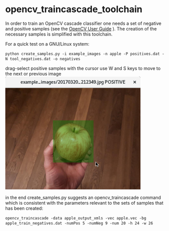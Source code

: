 # opencv_traincascade_toolchain

In order to train an OpenCV cascade classifier one needs a set of negative and positive samples
(see the [OpenCV User Guide](http://docs.opencv.org/2.4.13.2/doc/user_guide/ug_traincascade.html) ).
The creation of the necessary samples is simplified with this toolchain.

For a quick test on a GNU/Linux system:
```
python create_samples.py -i example_images -n apple -P positives.dat -N tool_negatives.dat -o negatives
```
drag-select positive samples with the cursor
use W and S keys to move to the next or previous image
\
![positive sample selection](docs/positive_sample.png?raw=true "positive sample selection")


in the end create_samples.py suggests an opencv_traincascade command which is consistent with the parameters relevant to the sets of samples that has been created:
```
opencv_traincascade -data apple_output_xmls -vec apple.vec -bg apple_train_negatives.dat -numPos 5 -numNeg 9 -num 20 -h 24 -w 26
```
